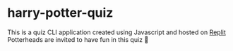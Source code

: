 # harry-potter-quiz

This is a quiz CLI application created using Javascript and hosted on [Replit](https://replit.com/@DevMittal4/harry-potter-quiz?embed=1&output=1)  
Potterheads are invited to have fun in this quiz 🦉 
